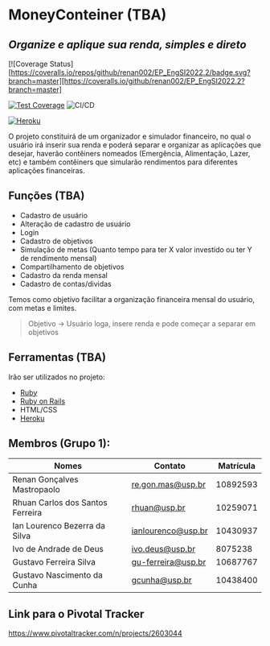 # MoneyConteiner (TBA)
## _Organize e aplique sua renda, simples e direto_

[![Coverage Status][https://coveralls.io/repos/github/renan002/EP_EngSI2022.2/badge.svg?branch=master][https://coveralls.io/github/renan002/EP_EngSI2022.2?branch=master]


[![Test Coverage](https://api.codeclimate.com/v1/badges/74d6b5496d287e43e856/maintainability)](https://codeclimate.com/github/renan002/EP_EngSI2022.2/maintainability) ![CI/CD](https://github.com/renan002/EP_EngSI2022.2/actions/workflows/master.yml/badge.svg)

[![Heroku](https://img.icons8.com/color/30/000000/heroku.png)](https://ep-engsi2022.herokuapp.com/)

O projeto constituirá de um organizador e simulador financeiro, no qual o usuário irá inserir sua renda e poderá separar e organizar as aplicações que desejar, haverão contêiners nomeados (Emergência, Alimentação, Lazer, etc) e também contêiners que simularão rendimentos para diferentes aplicações financeiras.

## Funções (TBA)

- Cadastro de usuário
- Alteração de cadastro de usuário
- Login
- Cadastro de objetivos
- Simulação de metas (Quanto tempo para ter X valor investido ou ter Y de rendimento mensal)
- Compartilhamento de objetivos
- Cadastro da renda mensal
- Cadastro de contas/dividas

Temos como objetivo facilitar a organização financeira mensal do usuário, com metas e limites.

> Objetivo -> Usuário loga, insere renda e pode começar a separar em objetivos

## Ferramentas (TBA)
Irão ser utilizados no projeto:

- [Ruby](https://www.ruby-lang.org/pt/)
- [Ruby on Rails](https://rubyonrails.org/)
- HTML/CSS
- [Heroku](https://www.heroku.com/)

## Membros (Grupo 1):

| Nomes | Contato | Matrícula |
| ------ | ------ | ------ |
| Renan Gonçalves Mastropaolo | re.gon.mas@usp.br | 10892593 |
| Rhuan Carlos dos Santos Ferreira | rhuan@usp.br | 10259071 |
| Ian Lourenco Bezerra da Silva | ianlourenco@usp.br | 10430937 |
| Ivo de Andrade de Deus | ivo.deus@usp.br | 8075238 |
| Gustavo Ferreira Silva | gu-ferreira@usp.br | 10687767 |
| Gustavo Nascimento da Cunha | gcunha@usp.br | 10438400 |

## Link para o Pivotal Tracker
https://www.pivotaltracker.com/n/projects/2603044
